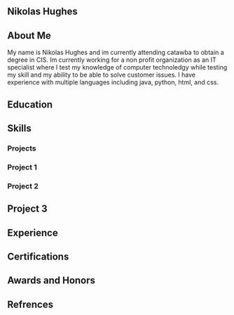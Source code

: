 

## Nikolas Hughes


## About Me
 My name is Nikolas Hughes and im currently attending catawba to obtain a degree in CIS. Im currently working for a non profit organization as an IT specialist where I test my knowledge of computer technoledgy while testing my skill and my ability to be able to solve customer issues. I have experience with multiple languages including java, python, html, and css. 

## Education

## Skills


### Projects


### Project 1


### Project 2


## Project 3


## Experience


## Certifications


## Awards and Honors



## Refrences





